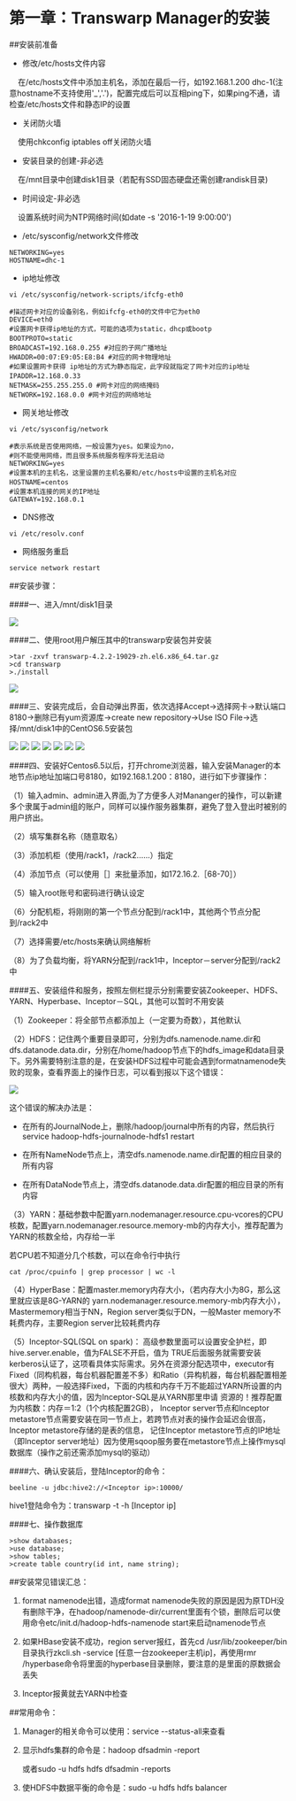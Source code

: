 # 第一章：Transwarp Manager的安装



##安装前准备

*  修改/etc/hosts文件内容

&nbsp;&nbsp;&nbsp;&nbsp;在/etc/hosts文件中添加主机名，添加在最后一行，如192.168.1.200 dhc-1(注意hostname不支持使用'_','.')，配置完成后可以互相ping下，如果ping不通，请检查/etc/hosts文件和静态IP的设置



* 关闭防火墙

&nbsp;&nbsp;&nbsp;&nbsp;使用chkconfig iptables off关闭防火墙

* 安装目录的创建-非必选

&nbsp;&nbsp;&nbsp;&nbsp;在/mnt目录中创建disk1目录（若配有SSD固态硬盘还需创建randisk目录)

* 时间设定-非必选

&nbsp;&nbsp;&nbsp;&nbsp;设置系统时间为NTP网络时间(如date -s '2016-1-19 9:00:00')

* /etc/sysconfig/network文件修改

```
NETWORKING=yes
HOSTNAME=dhc-1
```



* ip地址修改

```
vi /etc/sysconfig/network-scripts/ifcfg-eth0

#描述网卡对应的设备别名，例如ifcfg-eth0的文件中它为eth0
DEVICE=eth0
#设置网卡获得ip地址的方式，可能的选项为static，dhcp或bootp
BOOTPROTO=static 　
BROADCAST=192.168.0.255 #对应的子网广播地址
HWADDR=00:07:E9:05:E8:B4 #对应的网卡物理地址
#如果设置网卡获得 ip地址的方式为静态指定，此字段就指定了网卡对应的ip地址
IPADDR=12.168.0.33 　
NETMASK=255.255.255.0 #网卡对应的网络掩码
NETWORK=192.168.0.0 #网卡对应的网络地址
```
* 网关地址修改

```
vi /etc/sysconfig/network

#表示系统是否使用网络，一般设置为yes。如果设为no，
#则不能使用网络，而且很多系统服务程序将无法启动
NETWORKING=yes
#设置本机的主机名，这里设置的主机名要和/etc/hosts中设置的主机名对应
HOSTNAME=centos　
#设置本机连接的网关的IP地址
GATEWAY=192.168.0.1
```

* DNS修改

```
vi /etc/resolv.conf

```
* 网络服务重启

```
service network restart 

```

##安装步骤：

####一、进入/mnt/disk1目录

![](1.png)
 
 
####二、使用root用户解压其中的transwarp安装包并安装
 ```
 >tar -zxvf transwarp-4.2.2-19029-zh.el6.x86_64.tar.gz
 >cd transwarp
 >./install
 
 ```
![](2.png)
 
####三、安装完成后，会自动弹出界面，依次选择Accept→选择网卡→默认端口8180→删除已有yum资源库→create new repository→Use ISO File→选择/mnt/disk1中的CentOS6.5安装包
 
 ![](3.png)
 ![](4.png)
 ![](5.png)
 ![](6.png)
 ![](7.png)
 ![](8.png)
 ![](9.png)
 
 
####四、安装好Centos6.5以后，打开chrome浏览器，输入安装Manager的本地节点ip地址加端口号8180，如192.168.1.200：8180，进行如下步骤操作：
 
（1）输入admin、admin进入界面,为了方便多人对Mananger的操作，可以新建多个隶属于admin组的账户，同样可以操作服务器集群，避免了登入登出时被别的用户挤出。

（2）填写集群名称（随意取名）

（3）添加机柜（使用/rack1，/rack2......）指定

（4）添加节点（可以使用［］来批量添加，如172.16.2.［68-70］）

（5）输入root账号和密码进行确认设定

（6）分配机柜，将刚刚的第一个节点分配到/rack1中，其他两个节点分配到/rack2中

（7）选择需要/etc/hosts来确认网络解析

（8）为了负载均衡，将YARN分配到/rack1中，Inceptor－server分配到/rack2中

####五、安装组件和服务，按照左侧栏提示分别需要安装Zookeeper、HDFS、YARN、Hyperbase、Inceptor－SQL，其他可以暂时不用安装

（1）Zookeeper：将全部节点都添加上（一定要为奇数），其他默认

（2）HDFS：记住两个重要目录即可，分别为dfs.namenode.name.dir和dfs.datanode.data.dir，分别在/home/hadoop节点下的hdfs_image和data目录下。另外需要特别注意的是，在安装HDFS过程中可能会遇到formatnamenode失败的现象，查看界面上的操作日志，可以看到报以下这个错误：

 ![](110.jpg)


这个错误的解决办法是：

- 在所有的JournalNode上，删除/hadoop/journal中所有的内容，然后执行service hadoop-hdfs-journalnode-hdfs1 restart

- 在所有NameNode节点上，清空dfs.namenode.name.dir配置的相应目录的所有内容

- 在所有DataNode节点上，清空dfs.datanode.data.dir配置的相应目录的所有内容


（3）YARN：基础参数中配置yarn.nodemanager.resource.cpu-vcores的CPU核数，配置yarn.nodemanager.resource.memory-mb的内存大小，推荐配置为YARN的核数全给，内存给一半

若CPU若不知道分几个核数，可以在命令行中执行
```
cat /proc/cpuinfo | grep processor | wc -l
```

（4）HyperBase：配置master.memory内存大小，（若内存大小为8G，那么这里就应该是8G-YARN的                                 yarn.nodemanager.resource.memory-mb内存大小），Mastermemory相当于NN，Region server类似于DN，一般Master memory不耗费内存，主要Region server比较耗费内存

（5）Inceptor-SQL(SQL on spark)：
高级参数里面可以设置安全护栏，即hive.server.enable，值为FALSE不开启，值为                        TRUE后面服务就需要安装kerberos认证了，这项看具体实际需求。另外在资源分配选项中，executor有                                   Fixed（同构机器，每台机器配置差不多）和Ratio（异构机器，每台机器配置相差很大）两种，一般选择Fixed，下面的内核和内存千万不能超过YARN所设置的内核数和内存大小的值，因为Inceptor-SQL是从YARN那里申请                    资源的！推荐配置为内核数：内存＝1:2（1个内核配置2GB），
Inceptor server节点和Inceptor metastore节点需要安装在同一节点上，若跨节点对表的操作会延迟会很高，Inceptor metastore存储的是表的信息，
记住Inceptor metastore节点的IP地址（即Inceptor server地址）因为使用sqoop服务要在metastore节点上操作mysql数据库（操作之前还需添加mysql的驱动）

####六、确认安装后，登陆Inceptor的命令：

```
beeline -u jdbc:hive2://<Inceptor ip>:10000/  
```

hive1登陆命令为：transwarp -t -h [Inceptor ip]

####七、操作数据库
```
>show databases;
>use database;
>show tables;
>create table country(id int, name string);
```


##安装常见错误汇总：
1. format namenode出错，造成format namenode失败的原因是因为原TDH没有删除干净，在hadoop/namenode-dir/current里面有个锁，删除后可以使用命令etc/init.d/hadoop-hdfs-namenode start来启动namenode节点

2. 如果HBase安装不成功，region server报红，首先cd /usr/lib/zookeeper/bin目录执行zkcli.sh -service [任意一台zookeeper主机ip]，再使用rmr /hyperbase命令将里面的hyperbase目录删除，要注意的是里面的原数据会丢失

3. Inceptor报黄就去YARN中检查



##常用命令：
1. Manager的相关命令可以使用：service --status-all来查看

2. 显示hdfs集群的命令是：hadoop dfsadmin -report

    或者sudo -u hdfs hdfs dfsadmin -reports

3. 使HDFS中数据平衡的命令是：sudo -u hdfs hdfs balancer

